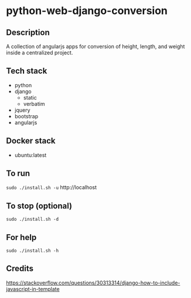# python-web-django-conversion

## Description
A collection of angularjs apps
for conversion of height, length,
and weight inside a centralized project.

## Tech stack
- python
- django
  - static
  - verbatim
- jquery
- bootstrap
- angularjs

## Docker stack
- ubuntu:latest

## To run
`sudo ./install.sh -u`
http://localhost

## To stop (optional)
`sudo ./install.sh -d`

## For help
`sudo ./install.sh -h`

## Credits
https://stackoverflow.com/questions/30313314/django-how-to-include-javascript-in-template
